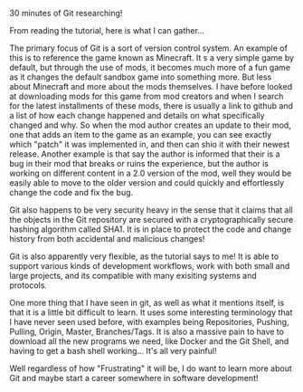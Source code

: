 30 minutes of Git researching!

From reading the tutorial, here is what I can gather...

The primary focus of Git is a sort of version control system. An example of this is to reference the game known as Minecraft. It s a very simple game by default, but through the use of mods, it becomes much more of a fun game as it changes the default sandbox game into something more. But less about Minecraft and more about the mods themselves. I have before looked at downloading mods for this game from mod creators and when I search for the latest installments of these mods, there is usually a link to github and a list of how each change happened and details on what specifically changed and why. So when the mod author creates an update to their mod, one that adds an item to the game as an example, you can see exactly which "patch" it was implemented in, and then can shio it with their newest release. Another example is that say the author is informed that their is a bug in their mod that breaks or ruins the experience, but the author is working on different content in a 2.0 version of the mod, well they would be easily able to move to the older version and could quickly and effortlessly change the code and fix the bug. 

Git also happens to be very security heavy in the sense that it claims that all the objects in the Git repository are secured with a cryptographically secure hashing algorithm called SHA1. It is in place to protect the code and change history from both accidental and malicious changes!

Git is also apparently very flexible, as the tutorial says to me! It is able to support various kinds of development workflows, work with both small and large projects, and its compatible with many exisiting systems and protocols.

One more thing that I have seen in git, as well as what it mentions itself, is that it is a little bit difficult to learn. It uses some interesting terminology that I have never seen used before, with examples being Repositories, Pushing, Pulling, Origin, Master, Branches/Tags. It is also a massive pain to have to download all the new programs we need, like Docker and the Git Shell, and having to get a bash shell working... It's all very painful! 

Well regardless of how "Frustrating" it will be, I do want to learn more about Git and maybe start a career somewhere in software development!
